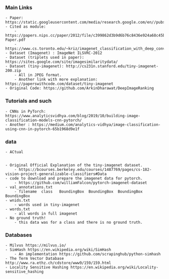 ### Main Links
    - Paper: https://static.googleusercontent.com/media/research.google.com/en//pubs/archive/42945.pdf
    - Cited as module:
        - https://papers.nips.cc/paper/2012/file/c399862d3b9d6b76c8436e924a68c45b-Paper.pdf
        - https://www.cs.toronto.edu/~kriz/imagenet_classification_with_deep_convolutional.pdf
    - Dataset (Imagenet) : ImageNet ILSVRC-2012
    - Dataset (triplets used in paper): https://sites.google.com/site/imagesimilaritydata/
    - Dataset (tiny-imagenet): http://cs231n.stanford.edu/tiny-imagenet-200.zip
        - All in JPEG format.
        - Another link with more explanation: https://paperswithcode.com/dataset/tiny-imagenet
    - Original Code: https://github.com/ArkinDharawat/DeepImageRanking

### Tutorials and such
    - CNNs in PyTorch: https://www.analyticsvidhya.com/blog/2019/10/building-image-classification-models-cnn-pytorch/
    - Another : https://medium.com/analytics-vidhya/image-classification-using-cnn-in-pytorch-65b1968d9e1f
    
### data
    - ACtual


    - Original Official Explanation of the tiny-imagenet dataset.
        - https://bcourses.berkeley.edu/courses/1487769/pages/cs-182-vision-project-generalizable-classifiers#Data
    - code to download and prepare the imagenet data for pytorch.
        - https://github.com/williamFalcon/pytorch-imagenet-dataset
    - val_annotations.txt
        - filename  class   BoundingBox  BoundingBox  BoundingBox  BoundingBox
    - wnids.txt
        - words used in tiny-imagenet
    - words.txt
        - all words in full imagenet
    - No ground truth!
        - this data was for a class and there is no ground truth.

### Databases
    - Milvus https://milvus.io/
    - SimHash https://en.wikipedia.org/wiki/SimHash
        - An implementation https://github.com/scrapinghub/python-simhash
    - The Term Vector Database http://www.ra.ethz.ch/cdstore/www9/159/159.html
    - Locality Sensitive Hashing https://en.wikipedia.org/wiki/Locality-sensitive_hashing
    
